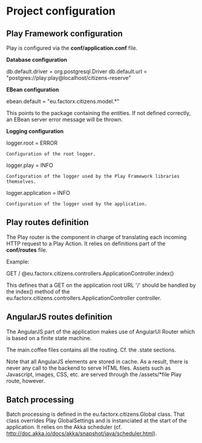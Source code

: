 # Project configuration

## Play Framework configuration

Play is configured via the **conf/application.conf** file.

**Database configuration**

db.default.driver = org.postgresql.Driver
db.default.url = "postgres://play:play@localhost/citizens-reserve"

**EBean configuration**

ebean.default = "eu.factorx.citizens.model.*"

This points to the package containing the entities. If not defined correctly, an EBean server error message will be
thrown.

**Logging configuration**

logger.root = ERROR

    Configuration of the root logger.

logger.play = INFO

    Configuration of the logger used by the Play Framework libraries themselves.

logger.application = INFO

    Configuration of the logger used by the application.

## Play routes definition

The Play router is the component in charge of translating each incoming HTTP request to a Play Action. It relies on
definitions part of the **conf/routes** file.

Example:

GET / @eu.factorx.citizens.controllers.ApplicationController.index()

This defines that a GET on the application root URL '/' should be handled by the index() method of the
eu.factorx.citizens.controllers.ApplicationController controller.

## AngularJS routes definition

The AngularJS part of the application makes use of AngularUI Router which is based on a finite state machine.

The main.coffee files contains all the routing. Cf. the .state sections.

Note that all AngularJS elements are stored in cache. As a result, there is never any call to the backend to serve HTML
files. Assets such as Javascript, images, CSS, etc. are served through the /assets/*file Play route, however.

## Batch processing

Batch processing is defined in the eu.factorx.citizens.Global class. That class overrides Play GlobalSettings and is
instanciated at the start of the application. It relies on the Akka scheduler
(cf. http://doc.akka.io/docs/akka/snapshot/java/scheduler.html).
